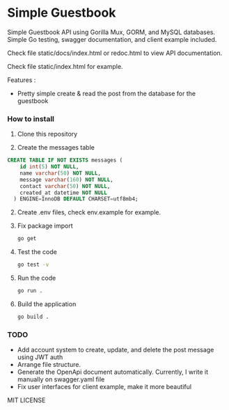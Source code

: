 # Simple Guestbook

Simple Guestbook API using Gorilla Mux, GORM, and MySQL databases. Simple Go testing, swagger documentation, and client example included.

Check file static/docs/index.html or redoc.html to view API documentation.

Check file static/index.html for example.

Features :

- Pretty simple create & read the post from the database for the guestbook



### How to install

1. Clone this repository

2. Create the messages table

```sql
CREATE TABLE IF NOT EXISTS messages (
    id int(5) NOT NULL,
    name varchar(50) NOT NULL,
    message varchar(160) NOT NULL,
    contact varchar(50) NOT NULL,
    created_at datetime NOT NULL
  ) ENGINE=InnoDB DEFAULT CHARSET=utf8mb4;
```

2. Create .env files, check env.example for example.

3. Fix package import
   
   ```bash
   go get
   ```

4. Test the code
   
   ```bash
   go test -v
   ```

5. Run the code
   
   ```bash
   go run .
   ```

6. Build the application
   
   ```bash
   go build .
   ```

### TODO

- Add account system to create, update, and delete the post message using JWT auth
- Arrange file structure.
- Generate the OpenApi document automatically. Currently, I write it manually on swagger.yaml file
- Fix user interfaces for client example, make it more beautiful



MIT LICENSE
